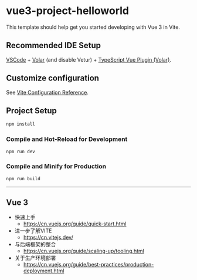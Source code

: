 # vue3-project-helloworld

This template should help get you started developing with Vue 3 in Vite.

## Recommended IDE Setup

[VSCode](https://code.visualstudio.com/) + [Volar](https://marketplace.visualstudio.com/items?itemName=Vue.volar) (and disable Vetur) + [TypeScript Vue Plugin (Volar)](https://marketplace.visualstudio.com/items?itemName=Vue.vscode-typescript-vue-plugin).

## Customize configuration

See [Vite Configuration Reference](https://vitejs.dev/config/).

## Project Setup

```sh
npm install
```

### Compile and Hot-Reload for Development

```sh
npm run dev
```

### Compile and Minify for Production

```sh
npm run build
```

---

## Vue 3

- 快速上手
  - https://cn.vuejs.org/guide/quick-start.html
- 进一步了解VITE
  - https://cn.vitejs.dev/
- 与后端框架的整合
  - https://cn.vuejs.org/guide/scaling-up/tooling.html
- 关于生产环境部署
  - https://cn.vuejs.org/guide/best-practices/production-deployment.html